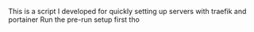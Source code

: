 This is a script I developed for quickly setting up servers with traefik and portainer
Run the pre-run setup first tho

